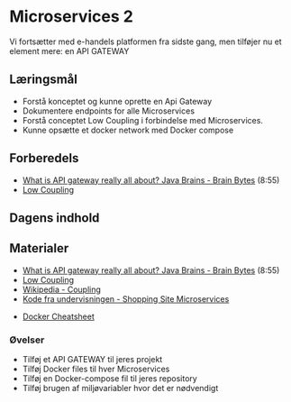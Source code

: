 # Microservices 2
Vi fortsætter med e-handels platformen fra sidste gang, men tilføjer nu et element mere: en API GATEWAY

## Læringsmål
* Forstå konceptet og kunne oprette en Api Gateway
* Dokumentere endpoints for alle Microservices
* Forstå conceptet Low Coupling i forbindelse med Microservices.
* Kunne opsætte et docker network med Docker compose

## Forberedels
* [What is API gateway really all about? Java Brains - Brain Bytes](https://www.youtube.com/watch?v=1vjOv_f9L8I) (8:55)
* [Low Coupling](http://principles-wiki.net/principles:low_coupling)

## Dagens indhold

<!--
Docker network "problemer" kan løses ved at følge denne meget korte vejledning:  
* [Docker Cheatsheet](materialer/docker_cheatsheet.md)
-->
## Materialer
* [What is API gateway really all about? Java Brains - Brain Bytes](https://www.youtube.com/watch?v=1vjOv_f9L8I) (8:55)
* [Low Coupling](http://principles-wiki.net/principles:low_coupling)
* [Wikipedia - Coupling](https://en.wikipedia.org/wiki/Coupling_(computer_programming)) 
* [Kode fra undervisningen - Shopping Site Microservices](https://github.com/ITAKEA/Shopping_Site_Microservices/tree/master)
<!--
* [Product Catalog Service](https://github.com/ITAKEA/product_service)
* [Inventory Service](https://github.com/ITAKEA/inventory_service)
-->
* [Docker Cheatsheet](docker_cheatsheet.md)


### Øvelser

* Tilføj et API GATEWAY til jeres projekt
* Tilføj Docker files til hver Microservices
* Tilføj en Docker-compose fil til jeres repository
* Tilføj brugen af miljøvariabler hvor det er nødvendigt

